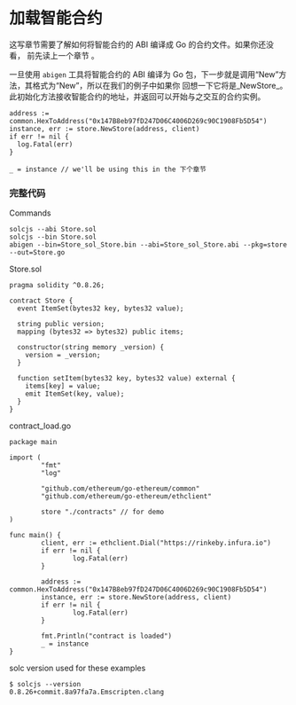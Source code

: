 # **加载智能合约**

这写章节需要了解如何将智能合约的 ABI 编译成 Go 的合约文件。如果你还没看， 前先读上一个章节 。

一旦使用 `abigen` 工具将智能合约的 ABI 编译为 Go 包，下一步就是调用“New”方法，其格式为“New”，所以在我们的例子中如果你 回想一下它将是_NewStore_。 此初始化方法接收智能合约的地址，并返回可以开始与之交互的合约实例。

```
address := common.HexToAddress("0x147B8eb97fD247D06C4006D269c90C1908Fb5D54")
instance, err := store.NewStore(address, client)
if err != nil {
  log.Fatal(err)
}

_ = instance // we'll be using this in the 下个章节
```

### **完整代码**

Commands

```
solcjs --abi Store.sol
solcjs --bin Store.sol
abigen --bin=Store_sol_Store.bin --abi=Store_sol_Store.abi --pkg=store --out=Store.go
```

Store.sol

```
pragma solidity ^0.8.26;

contract Store {
  event ItemSet(bytes32 key, bytes32 value);

  string public version;
  mapping (bytes32 => bytes32) public items;

  constructor(string memory _version) {
    version = _version;
  }

  function setItem(bytes32 key, bytes32 value) external {
    items[key] = value;
    emit ItemSet(key, value);
  }
}
```

contract_load.go

```
package main

import (
        "fmt"
        "log"

        "github.com/ethereum/go-ethereum/common"
        "github.com/ethereum/go-ethereum/ethclient"

        store "./contracts" // for demo
)

func main() {
        client, err := ethclient.Dial("https://rinkeby.infura.io")
        if err != nil {
                log.Fatal(err)
        }

        address := common.HexToAddress("0x147B8eb97fD247D06C4006D269c90C1908Fb5D54")
        instance, err := store.NewStore(address, client)
        if err != nil {
                log.Fatal(err)
        }

        fmt.Println("contract is loaded")
        _ = instance
}
```

solc version used for these examples

```
$ solcjs --version
0.8.26+commit.8a97fa7a.Emscripten.clang
```
